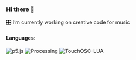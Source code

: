 ### Hi there 👋

🎛️  I’m currently working on creative code for music 

#### Languages: 
![p5.js](https://img.shields.io/badge/-p5.js-000?&logo=p5.js)
![Processing](https://img.shields.io/badge/-Processing-000?&logo=Processing)
![TouchOSC-LUA](https://img.shields.io/badge/-LUA-000?&logo=LUA)

